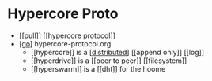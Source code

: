 # Hypercore Proto

- [[pull]] [[hypercore protocol]]
- [[go]] hypercore-protocol.org
  - [[hypercore]] is a [[distributed]] [[append only]] [[log]]
  - [[hyperdrive]] is a [[peer to peer]] [[filesystem]]
  - [[hyperswarm]] is a [[dht]] for the hoome


[//begin]: # "Autogenerated link references for markdown compatibility"
[go]: go "Go"
[distributed]: distributed "Distributed"
[//end]: # "Autogenerated link references"